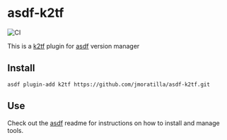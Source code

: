 # asdf-k2tf

![CI](https://github.com/jmoratilla/asdf-k2tf/workflows/CI/badge.svg?branch=main)


This is a [k2tf](https://github.com/sl1pm4t/k2tf) plugin for [asdf](https://github.com/asdf-vm/asdf) version manager

## Install

```
asdf plugin-add k2tf https://github.com/jmoratilla/asdf-k2tf.git
```

## Use

Check out the [asdf](https://github.com/asdf-vm/asdf) readme for instructions on how to install and manage tools.
